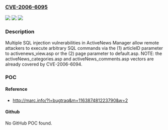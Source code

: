 ### [CVE-2006-6095](https://cve.mitre.org/cgi-bin/cvename.cgi?name=CVE-2006-6095)
![](https://img.shields.io/static/v1?label=Product&message=n%2Fa&color=blue)
![](https://img.shields.io/static/v1?label=Version&message=n%2Fa&color=blue)
![](https://img.shields.io/static/v1?label=Vulnerability&message=n%2Fa&color=brighgreen)

### Description

Multiple SQL injection vulnerabilities in ActiveNews Manager allow remote attackers to execute arbitrary SQL commands via the (1) articleID parameter to activenews_view.asp or the (2) page parameter to default.asp.  NOTE: the activeNews_categories.asp and activeNews_comments.asp vectors are already covered by CVE-2006-6094.

### POC

#### Reference
- http://marc.info/?l=bugtraq&m=116387481223790&w=2

#### Github
No GitHub POC found.

